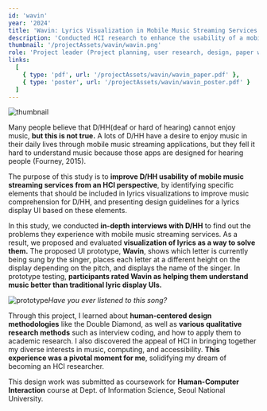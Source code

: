 ```yaml
---
id: 'wavin'
year: '2024'
title: 'Wavin: Lyrics Visualization in Mobile Music Streaming Services to Improve Music Comprehension for D/HH'
description: 'Conducted HCI research to enhance the usability of a mobile music streaming app for Deaf and Hard of Hearing users.'
thumbnail: '/projectAssets/wavin/wavin.png'
role: 'Project leader (Project planning, user research, design, paper writing)'
links:
  [
    { type: 'pdf', url: '/projectAssets/wavin/wavin_paper.pdf' },
    { type: 'poster', url: '/projectAssets/wavin/wavin_poster.pdf' }
  ]
---
```


![thumbnail](/projectAssets/wavin/wavin.png)

Many people believe that D/HH(deaf or hard of hearing) cannot enjoy music, **but this is not true.** A lots of D/HH have a desire to enjoy music in their daily lives through mobile music streaming applications, but they fell it hard to understand music because those apps are designed for hearing people (Fourney, 2015).

The purpose of this study is to **improve D/HH usability of mobile music streaming services from an HCI perspective**, by identifying specific elements that should be included in lyrics visualizations to improve music comprehension for D/HH, and presenting design guidelines for a lyrics display UI based on these elements.

In this study, we conducted **in-depth interviews with D/HH** to find out the problems they experience with mobile music streaming services. As a result, we proposed and evaluated **visualization of lyrics as a way to solve them.** The proposed UI prototype, **Wavin**, shows which letter is currently being sung by the singer, places each letter at a different height on the display depending on the pitch, and displays the name of the singer. In prototype testing, **participants rated Wavin as helping them understand music better than traditional lyric display UIs.**

![prototype](/projectAssets/wavin/wavin-prototype.png)_Have you ever listened to this song?_

Through this project, I learned about **human-centered design methodologies** like the Double Diamond, as well as **various qualitative research methods** such as interview coding, and how to apply them to academic research. I also discovered the appeal of HCI in bringing together my diverse interests in music, computing, and accessibility. **This experience was a pivotal moment for me**, solidifying my dream of becoming an HCI researcher.

This design work was submitted as coursework for **Human-Computer Interaction** course at Dept. of Information Science, Seoul National University.
